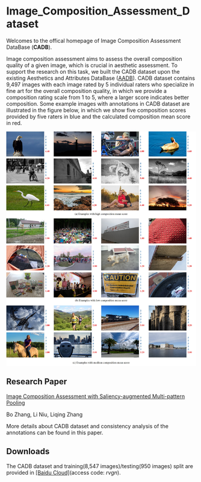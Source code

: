 # Image_Composition_Assessment_Dataset

Welcomes to the offical homepage of Image Composition Assessment DataBase (**CADB**). 

Image composition assessment aims to assess the overall composition quality of a given image, which is crucial in aesthetic assessment. To support the research on this task, we built the CADB dataset upon the existing Aesthetics and Attributes DataBase ([AADB](https://github.com/aimerykong/deepImageAestheticsAnalysis)). CADB dataset contains 9,497 images with each image rated by 5 individual raters who specialize in fine art for the overall composition quality, in which we provide a composition rating scale from 1 to 5, where a larger score indicates better composition. Some example images with annotations in CADB dataset are illustrated in the figure below, in which we show five composition scores provided by five raters in blue and the calculated composition mean score in red.

<img src='examples/annotation_example.jpg' align="center" width=1024>

## Research Paper
[Image Composition Assessment with Saliency-augmented Multi-pattern Pooling](https://arxiv.org/pdf/2104.03133.pdf)

Bo Zhang, Li Niu, Liqing Zhang

More details about CADB dataset and consistency analysis of the annotations can be found in this paper.

## Downloads

The CADB dataset and training(8,547 images)/testing(950 images) split are provided in [[Baidu Cloud]](https://pan.baidu.com/s/1XKUR16PC-GA0yLA1RL-WJA)(access code: *rvgn*).
